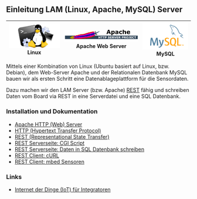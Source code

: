 Einleitung LAM (Linux, Apache, MySQL) Server
--------------------------------------------

| ![](../images/Linux.png) Linux | ![](../images/Apache.png) Apache Web Server | ![](../images/MySQL.png) MySQL |
| --- | --- | --- |

Mittels einer Kombination von Linux (Ubuntu basiert auf Linux, bzw. Debian), dem Web-Server Apache und der Relationalen Datenbank MySQL bauen wir als ersten Schritt eine Datenablageplattform für die Sensordaten.

Dazu machen wir den LAM Server (bzw. Apache) [REST](http://de.wikipedia.org/wiki/Representational_State_Transfer) fähig und schreiben Daten vom Board via REST in eine Serverdatei und eine SQL Datenbank.

### Installation und Dokumentation

* [Apache HTTP (Web) Server](02-Apache.md)
* [HTTP (Hypertext Transfer Protocol)](03-HTTP.md)
* [REST (Representational State Transfer)](04-REST.md)
* [REST Serverseite: CGI Script](05-CGIScript.md)
* [REST Serverseite: Daten in SQL Datenbank schreiben](31-Database.md)
* [REST Client: cURL](32-cURL.md)
* [REST Client: mbed Sensoren](../bigdata/HTTP_POST_Sensoren/)

### Links

* [Internet der Dinge (IoT) für Integratoren](http://iotkit.mc-b.ch/2016-02-02-Digicomp-IoT-Integratoren/)